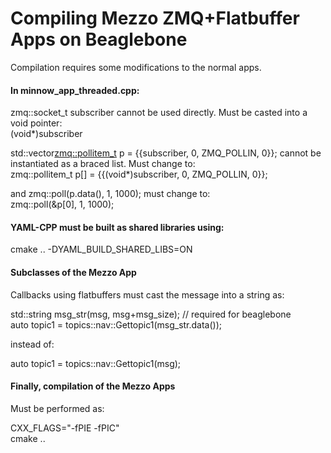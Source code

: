 # Compiling Mezzo ZMQ+Flatbuffer Apps on Beaglebone

Compilation requires some modifications to the normal apps. 

#### In minnow_app_threaded.cpp:  
zmq::socket_t subscriber cannot be used directly. Must be casted into a void pointer:  
(void*)subscriber

std::vector<zmq::pollitem_t> p = {{subscriber, 0, ZMQ_POLLIN, 0}}; cannot be instantiated as a braced list. Must change to:  
zmq::pollitem_t p[] = {{(void*)subscriber, 0, ZMQ_POLLIN, 0}};

and zmq::poll(p.data(), 1, 1000); must change to:  
zmq::poll(&p[0], 1, 1000);

#### YAML-CPP must be built as shared libraries using:  
cmake .. -DYAML_BUILD_SHARED_LIBS=ON

#### Subclasses of the Mezzo App
Callbacks using flatbuffers must cast the message into a string as:  

std::string msg_str(msg, msg+msg_size); // required for beaglebone  
auto topic1 = topics::nav::Gettopic1(msg_str.data());  

instead of:  

auto topic1 = topics::nav::Gettopic1(msg);  

#### Finally, compilation of the Mezzo Apps
Must be performed as:  

CXX_FLAGS="-fPIE -fPIC" \
cmake ..
